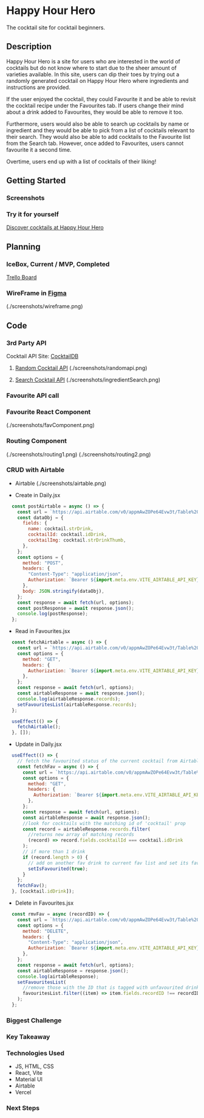 # Happy Hour Hero
The cocktail site for cocktail beginners.

## Description

Happy Hour Hero is a site for users who are interested in the world of cocktails but do not know where to start due to the sheer amount of varieties available. In this site, users can dip their toes by trying out a randomly generated cocktail on Happy Hour Hero where ingredients and instructions are provided. 

If the user enjoyed the cocktail, they could Favourite it and be able to revisit the cocktail recipe under the Favourites tab. If users change their mind about a drink added to Favourites, they would be able to remove it too. 

Furthermore, users would also be able to search up cocktails by name or ingredient and they would be able to pick from a list of cocktails relevant to their search. They would also be able to add cocktails to the Favourite list from the Search tab. However, once added to Favourites, users cannot favourite it a second time. 

Overtime, users end up with a list of cocktails of their liking!

## Getting Started

### Screenshots

### Try it for yourself

[Discover cocktails at Happy Hour Hero](https://happyhourhero.vercel.app/)

## Planning

### IceBox, Current / MVP, Completed
[Trello Board](https://trello.com/b/fcRCbQos/my-trello-board)

### WireFrame in [Figma](https://www.figma.com/file/FWtpHUGTqsCVNScHibEzm5/Project-2%3A-HappyHourHero?type=whiteboard&node-id=92%3A7732&t=jPWZCNCRfOW0UccR-1) 

(./screenshots/wireframe.png)


## Code

### 3rd Party API

Cocktail API Site: [CocktailDB](https://www.thecocktaildb.com/api.php)

1. [Random Cocktail API](https://www.thecocktaildb.com/api/json/v1/1/random.php)
(./screenshots/randomapi.png)


2. [Search Cocktail API](https://www.thecocktaildb.com/api/json/v1/1/search.php?i=vodka)
(./screenshots/ingredientSearch.png)

### Favourite API call


### Favourite React Component
(./screenshots/favComponent.png)

### Routing Component
(./screenshots/routing1.png)
(./screenshots/routing2.png)


### CRUD with Airtable
- Airtable
(./screenshots/airtable.png)

- Create in Daily.jsx
```javascript
  const postAirtable = async () => {
    const url = `https://api.airtable.com/v0/appmAwZOPe64Evw3t/Table%201`;
    const dataObj = {
      fields: {
        name: cocktail.strDrink,
        cocktailId: cocktail.idDrink,
        cocktailImg: cocktail.strDrinkThumb,
      },
    };
    const options = {
      method: "POST",
      headers: {
        "Content-Type": "application/json",
        Authorization: `Bearer ${import.meta.env.VITE_AIRTABLE_API_KEY}`,
      },
      body: JSON.stringify(dataObj),
    };
    const response = await fetch(url, options);
    const postResponse = await response.json();
    console.log(postResponse);
  };
```
- Read in Favourites.jsx
```javascript
  const fetchAirtable = async () => {
    const url = `https://api.airtable.com/v0/appmAwZOPe64Evw3t/Table%201`;
    const options = {
      method: "GET",
      headers: {
        Authorization: `Bearer ${import.meta.env.VITE_AIRTABLE_API_KEY}`,
      },
    };
    const response = await fetch(url, options);
    const airtableResponse = await response.json();
    console.log(airtableResponse.records);
    setFavouritesList(airtableResponse.records);
  };

  useEffect(() => {
    fetchAirtable();
  }, []);
```
- Update in Daily.jsx
```javascript
  useEffect(() => {
    // fetch the favourited status of the current cocktail from Airtable
    const fetchFav = async () => {
      const url = `https://api.airtable.com/v0/appmAwZOPe64Evw3t/Table%201`;
      const options = {
        method: "GET",
        headers: {
          Authorization: `Bearer ${import.meta.env.VITE_AIRTABLE_API_KEY}`,
        },
      };
      const response = await fetch(url, options);
      const airtableResponse = await response.json();
      //look for cocktails with the matching id of 'cocktail' prop
      const record = airtableResponse.records.filter(
        //returns new array of matching records
        (record) => record.fields.cocktailId === cocktail.idDrink
      );
      // if more than 1 drink
      if (record.length > 0) {
        // add on another fav drink to current fav list and set its fav status to true
        setIsFavourited(true);
      }
    };
    fetchFav();
  }, [cocktail.idDrink]);
```
- Delete in Favourites.jsx
```javascript
  const rmvFav = async (recordID) => {
    const url = `https://api.airtable.com/v0/appmAwZOPe64Evw3t/Table%201/${recordID}`;
    const options = {
      method: "DELETE",
      headers: {
        "Content-Type": "application/json",
        Authorization: `Bearer ${import.meta.env.VITE_AIRTABLE_API_KEY}`,
      },
    };
    const response = await fetch(url, options);
    const airtableResponse = response.json();
    console.log(airtableResponse);
    setFavouritesList(
      //remove those with the ID that is tagged with unfavourited drink
      favouritesList.filter((item) => item.fields.recordID !== recordID)
    );
  };
```

### Biggest Challenge

### Key Takeaway

### Technologies Used
- JS, HTML, CSS 
- React, Vite
- Material UI
- Airtable
- Vercel

### Next Steps
